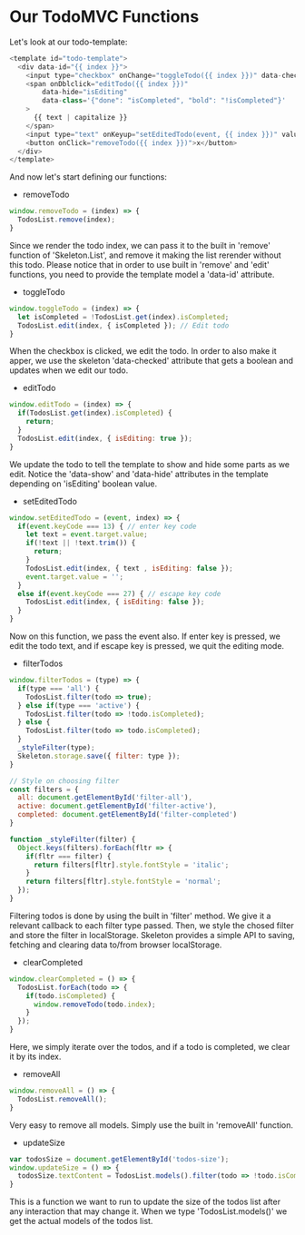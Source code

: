 # Our TodoMVC Functions

Let's look at our todo-template:

```js
<template id="todo-template">
  <div data-id="{{ index }}">
    <input type="checkbox" onChange="toggleTodo({{ index }})" data-checked="isCompleted" />
    <span onDblclick="editTodo({{ index }})"
        data-hide="isEditing"
        data-class='{"done": "isCompleted", "bold": "!isCompleted"}'
    >
      {{ text | capitalize }}
    </span>
    <input type="text" onKeyup="setEditedTodo(event, {{ index }})" value="{{ text }}" data-show="isEditing" />
    <button onClick="removeTodo({{ index }})">x</button>
  </div>
</template>
```

And now let's start defining our functions:

* removeTodo

```js
window.removeTodo = (index) => {
  TodosList.remove(index);
}
```

Since we render the todo index, we can pass it to the built in 'remove' function of 'Skeleton.List',
and remove it making the list rerender without this todo. Please notice that in order to use built in
'remove' and 'edit' functions, you need to provide the template model a 'data-id' attribute.

* toggleTodo

```js
window.toggleTodo = (index) => {
  let isCompleted = !TodosList.get(index).isCompleted;
  TodosList.edit(index, { isCompleted }); // Edit todo
}
```

When the checkbox is clicked, we edit the todo. In order to also make it apper, we use the skeleton 'data-checked'
attribute that gets a boolean and updates when we edit our todo.

* editTodo

```js
window.editTodo = (index) => {
  if(TodosList.get(index).isCompleted) {
    return;
  }
  TodosList.edit(index, { isEditing: true });
}
```

We update the todo to tell the template to show and hide some parts as we edit. Notice the 'data-show' and
'data-hide' attributes in the template depending on 'isEditing' boolean value.

* setEditedTodo

```js
window.setEditedTodo = (event, index) => {
  if(event.keyCode === 13) { // enter key code
    let text = event.target.value;
    if(!text || !text.trim()) {
      return;
    }
    TodosList.edit(index, { text , isEditing: false });
    event.target.value = '';
  }
  else if(event.keyCode === 27) { // escape key code
    TodosList.edit(index, { isEditing: false });
  }
}
```

Now on this function, we pass the event also. If enter key is pressed, we edit the todo text,
and if escape key is pressed, we quit the editing mode.

* filterTodos

```js
window.filterTodos = (type) => {
  if(type === 'all') {
    TodosList.filter(todo => true);
  } else if(type === 'active') {
    TodosList.filter(todo => !todo.isCompleted);
  } else {
    TodosList.filter(todo => todo.isCompleted);
  }
  _styleFilter(type);
  Skeleton.storage.save({ filter: type });
}

// Style on choosing filter
const filters = {
  all: document.getElementById('filter-all'),
  active: document.getElementById('filter-active'),
  completed: document.getElementById('filter-completed')
}

function _styleFilter(filter) {
  Object.keys(filters).forEach(fltr => {
    if(fltr === filter) {
      return filters[fltr].style.fontStyle = 'italic';
    }
    return filters[fltr].style.fontStyle = 'normal';
  });
}
```

Filtering todos is done by using the built in 'filter' method. We give it a relevant callback to each
filter type passed. Then, we style the chosed filter and store the filter in localStorage.
Skeleton provides a simple API to saving, fetching and clearing data to/from browser localStorage.

* clearCompleted

```js
window.clearCompleted = () => {
  TodosList.forEach(todo => {
    if(todo.isCompleted) {
      window.removeTodo(todo.index);
    }
  });
}
```

Here, we simply iterate over the todos, and if a todo is completed,
we clear it by its index.

* removeAll

```js
window.removeAll = () => {
  TodosList.removeAll();
}
```

Very easy to remove all models. Simply use the built in 'removeAll' function.

* updateSize

```js
var todosSize = document.getElementById('todos-size');
window.updateSize = () => {
  todosSize.textContent = TodosList.models().filter(todo => !todo.isCompleted).length;
}
```

This is a function we want to run to update the size of the todos list after any interaction that may change it.
When we type 'TodosList.models()' we get the actual models of the todos list.
